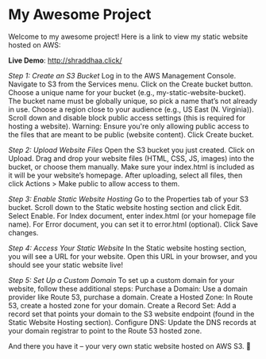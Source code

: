 # My Awesome Project

Welcome to my awesome project! Here is a link to view my static website hosted on AWS:

**Live Demo**: http://shraddhaa.click/

*Step 1: Create an S3 Bucket*
Log in to the AWS Management Console.
Navigate to S3 from the Services menu.
Click on the Create bucket button.
Choose a unique name for your bucket (e.g., my-static-website-bucket).
The bucket name must be globally unique, so pick a name that’s not already in use.
Choose a region close to your audience (e.g., US East (N. Virginia)).
Scroll down and disable block public access settings (this is required for hosting a website).
Warning: Ensure you're only allowing public access to the files that are meant to be public (website content).
Click Create bucket.

*Step 2: Upload Website Files*
Open the S3 bucket you just created.
Click on Upload.
Drag and drop your website files (HTML, CSS, JS, images) into the bucket, or choose them manually.
Make sure your index.html is included as it will be your website’s homepage.
After uploading, select all files, then click Actions > Make public to allow access to them.

*Step 3: Enable Static Website Hosting*
Go to the Properties tab of your S3 bucket.
Scroll down to the Static website hosting section and click Edit.
Select Enable.
For Index document, enter index.html (or your homepage file name).
For Error document, you can set it to error.html (optional).
Click Save changes.

*Step 4: Access Your Static Website*
In the Static website hosting section, you will see a URL for your website.
Open this URL in your browser, and you should see your static website live!

*Step 5: Set Up a Custom Domain*
To set up a custom domain for your website, follow these additional steps:
Purchase a Domain: Use a domain provider like Route 53, purchase a domain.
Create a Hosted Zone: In Route 53, create a hosted zone for your domain.
Create a Record Set: Add a record set that points your domain to the S3 website endpoint (found in the Static Website Hosting section).
Configure DNS: Update the DNS records at your domain registrar to point to the Route 53 hosted zone.

And there you have it – your very own static website hosted on AWS S3. 🚀
